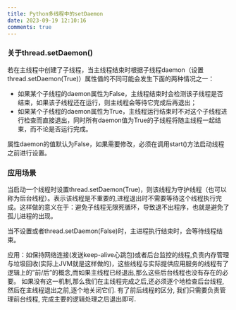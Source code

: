 ```yaml
---
title: Python多线程中的setDaemon
date: 2023-09-19 12:10:16
comments: true
---
```


### 关于thread.setDaemon()

若在主线程中创建了子线程，当主线程结束时根据子线程daemon（设置thread.setDaemon(True)）属性值的不同可能会发生下面的两种情况之一：

- 如果某个子线程的daemon属性为False，主线程结束时会检测该子线程是否结束，如果该子线程还在运行，则主线程会等待它完成后再退出；
- 如果某个子线程的daemon属性为True，主线程运行结束时不对这个子线程进行检查而直接退出，同时所有daemon值为True的子线程将随主线程一起结束，而不论是否运行完成。

属性daemon的值默认为False，如果需要修改，必须在调用start()方法启动线程之前进行设置。

### 应用场景

当启动一个线程时设置thread.setDaemon(True)，则该线程为守护线程（也可以称为后台线程）。表示该线程是不重要的,进程退出时不需要等待这个线程执行完成。这样做的意义在于：避免子线程无限死循环，导致退不出程序，也就是避免了孤儿进程的出现。

当不设置或者thread.setDaemon(False)时，主进程执行结束时，会等待线程结束。

应用：如保持网络连接(发送keep-alive心跳包)或者后台监控的线程,负责内存管理与垃圾回收(实际上JVM就是这样做的)，这些线程与实际提供应用服务的线程有了逻辑上的”前/后”的概念,而如果主线程已经退出,那么这些后台线程也没有存在的必要。
如果没有这一机制,那么我们在主线程完成之后,还必须逐个地检查后台线程,然后在主线程退出之前,逐个地关闭它们. 有了前后线程的区分, 我们只需要负责管理前台线程, 完成主要的逻辑处理之后退出即可.

